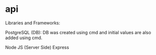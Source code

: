 # api
Libraries and Frameworks:

PostgreSQL (DB):
DB was created using cmd and initial values are also added using cmd.

Node JS (Server Side)
Express

